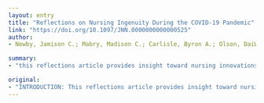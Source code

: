 ```yaml
---
layout: entry
title: "Reflections on Nursing Ingenuity During the COVID-19 Pandemic"
link: "https://doi.org/10.1097/JNN.0000000000000525"
author:
- Newby, Jamison C.; Mabry, Madison C.; Carlisle, Byron A.; Olson, DaiWai M.; Lane, Blair E.

summary:
- "this reflections article provides insight toward nursing innovations to reduce the overuse of personal protective equipment. The focus of this paper is to capitalize on recent advances in mass electronic communication through social media to encourage nurses across the globe to share their knowledge and expertise during the COVID-19 pandemic. These strategies are being shared to promote dissemination of innovative nursing interventions that will save lives. This paper is aimed at reducing unnecessary use of personnel protective equipment, promoting staff safety and readiness, and reducing foot traffic."

original:
- "INTRODUCTION: This reflections article provides insight toward nursing innovations to reduce the overuse of personal protective equipment while maintaining a safe environment for staff taking care of COVID-19 patients. The secondary aim of this paper to capitalize on recent advances in mass electronic communication through social media to encourage nurses across the globe to share their knowledge and expertise during this pandemic.The many innovations that have been implemented fall into 3 categories of: reducing unnecessary use of personal protective equipment (PPE), promoting staff safety and readiness, and reducing foot traffic. SUMMARY: These strategies are being shared to promote dissemination of innovative nursing interventions that will save lives during the COVID-19 pandemic."
---
```


